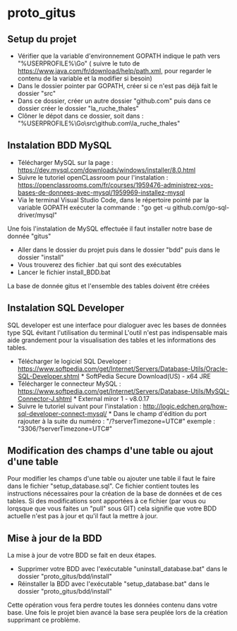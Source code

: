 # proto_gitus

## Setup du projet

- Vérifier que la variable d'environnement GOPATH indique le path vers "%USERPROFILE%\Go" ( suivre le tuto de <https://www.java.com/fr/download/help/path.xml,> pour regarder le contenu de la variable et la modifier si besoin)
- Dans le dossier pointer par GOPATH, créer si ce n'est pas déjà fait le dossier "src"
- Dans ce dossier, créer un autre dossier "github.com" puis dans ce dossier créer le dossier "la_ruche_thales"
- Clôner le dépot dans ce dossier, soit dans : "%USERPROFILE%\Go\src\github.com\la_ruche_thales"

## Instalation BDD MySQL

- Télécharger MySQL sur la page : <https://dev.mysql.com/downloads/windows/installer/8.0.html>
- Suivre le tutoriel openCLassroom pour l'instalation : <https://openclassrooms.com/fr/courses/1959476-administrez-vos-bases-de-donnees-avec-mysql/1959969-installez-mysql>
- Via le terminal Visual Studio Code, dans le répertoire pointé par la variable GOPATH exécuter la commande : "go get -u github.com/go-sql-driver/mysql"

Une fois l'instalation de MySQL effectuée il faut installer notre base de donnée "gitus"

- Aller dans le dossier du projet puis dans le dossier "bdd" puis dans le dossier "install"
- Vous trouverez des fichier .bat qui sont des exécutables
- Lancer le fichier install_BDD.bat

La base de donnée gitus et l'ensemble des tables doivent être créées

## Instalation SQL Developer

SQL developer est une interface pour dialoguer avec les bases de données type SQL évitant l'utilisation du terminal
L'outil n'est pas indispensable mais aide grandement pour la visualisation des tables et les informations des tables.

- Télécharger le logiciel SQL Developer : <https://www.softpedia.com/get/Internet/Servers/Database-Utils/Oracle-SQL-Developer.shtml>
        * SoftPedia Secure Download(US) - x64 JRE
- Télécharger le connecteur MySQL : <https://www.softpedia.com/get/Internet/Servers/Database-Utils/MySQL-Connector-J.shtml>
        * External miror 1 - v8.0.17
- Suivre le tutoriel suivant pour l'instalation : <http://logic.edchen.org/how-sql-developer-connect-mysql/>
        * Dans le champ d'édition du port rajouter à la suite du numéro : "/?serverTimezone=UTC#" exemple : "3306/?serverTimezone=UTC#"

## Modification des champs d'une table ou ajout d'une table

Pour modifier les champs d'une table ou ajouter une table il faut le faire dans le fichier "setup_database.sql". Ce fichier contient toutes les instructions nécessaires pour la création de la base de données et de ces tables.
Si des modifications sont apportées à ce fichier (par vous ou lorqsque que vous faites un "pull" sous GIT) cela signifie que votre BDD actuelle n'est pas à jour et qu'il faut la mettre à jour.

## Mise à jour de la BDD

La mise à jour de votre BDD se fait en deux étapes.

- Supprimer votre BDD avec l'exécutable "uninstall_database.bat" dans le dossier "proto_gitus/bdd/install"
- Réinstaller la BDD avec l'exécutable "setup_database.bat" dans le dossier "proto_gitus/bdd/install"

Cette opération vous fera perdre toutes les données contenu dans votre base. Une fois le projet bien avancé la base sera peuplée lors de la création supprimant ce problème.
